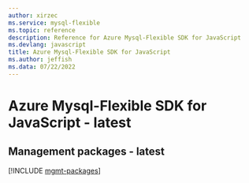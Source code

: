 ```yaml
---
author: xirzec
ms.service: mysql-flexible
ms.topic: reference
description: Reference for Azure Mysql-Flexible SDK for JavaScript
ms.devlang: javascript
title: Azure Mysql-Flexible SDK for JavaScript
ms.author: jeffish
ms.data: 07/22/2022
---
```

# Azure Mysql-Flexible SDK for JavaScript - latest

## Management packages - latest
[!INCLUDE [mgmt-packages](mysql-flexible-mgmt-index.md)]